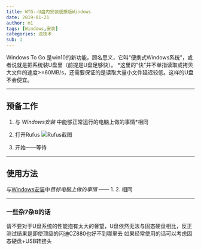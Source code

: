 ```yaml
---
title: WTG--U盘内安装便携版Windows
date: 2019-01-21
author: m1
tags: [Windows,安装]
categories: 浊技术
sub: 1
---
```


Windows To Go 是win10的新功能，顾名思义，它叫“便携式Windows系统”，或者说就是把系统装U盘里（前提是U盘足够快）。
*这里的"快"并不单指读取或拷贝大文件的速度>=60MB/s，还需要保证的是读取大量小文件延迟较低。这样的U盘不会便宜。

***

## 预备工作

1. 与 *Windows安装* 中能够正常运行的电脑上做的事情*相同

2. 打开Rufus
![Rufus截图](01.png)

3. 开始——等待

***

## 使用方法

与[Windows安装](./Windows安装)中*目标电脑上做的事情* —— 1. 2. 相同

***

### 一些杂7杂8的话

请不要对于U盘系统的性能抱有太大的奢望，U盘依然无法与固态硬盘相比，反正测试结果是即使顶级的闪迪CZ880也好不到哪里去
如果经常使用的话可以考虑固态硬盘+USB转接头
